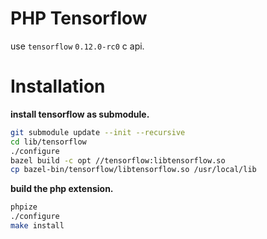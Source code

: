 PHP Tensorflow
==============

use `tensorflow` `0.12.0-rc0` c api.

# Installation

**install tensorflow as submodule.**

```sh
git submodule update --init --recursive
cd lib/tensorflow
./configure
bazel build -c opt //tensorflow:libtensorflow.so
cp bazel-bin/tensorflow/libtensorflow.so /usr/local/lib
```

**build the php extension.**

```sh
phpize
./configure
make install
```
